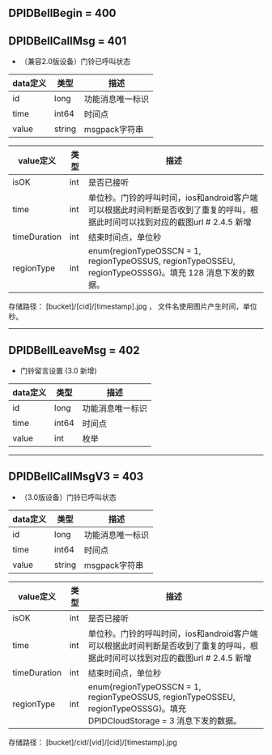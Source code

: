## DPIDBellBegin = 400
## DPIDBellCallMsg = 401

*  （兼容2.0版设备）门铃已呼叫状态 

|  data定义 |    类型| 描述 | 
|---|---|---|
|id|long| 功能消息唯一标识|
|time| int64| 时间点 |
|value|string|  msgpack字符串|
  
  
|  value定义 |  类型|   描述 | 
|---|---|---|
|isOK|int| 是否已接听 |
|time|int|单位秒。门铃的呼叫时间，ios和android客户端可以根据此时间判断是否收到了重复的呼叫，根据此时间可以找到对应的截图url # 2.4.5 新增|
|timeDuration |int| 结束时间点，单位秒 |
|regionType|int|enum{regionTypeOSSCN = 1, regionTypeOSSUS, regionTypeOSSEU, regionTypeOSSSG}。填充 128 消息下发的数据。 |

存储路径：                [bucket]/[cid]/[timestamp].jpg ， 文件名使用图片产生时间，单位秒。

---

## DPIDBellLeaveMsg = 402

*  门铃留言设置 (3.0 新增)

|  data定义 |    类型| 描述 | 
|---|---|---|
|id|long| 功能消息唯一标识|
|time| int64| 时间点 |
|value|int| 枚举 |


---

## DPIDBellCallMsgV3 = 403

*  （3.0版设备）门铃已呼叫状态 

|  data定义 |    类型| 描述 | 
|---|---|---|
|id|long| 功能消息唯一标识|
|time| int64| 时间点 |
|value|string|  msgpack字符串|
  
  
|  value定义 |  类型|   描述 | 
|---|---|---|
|isOK|int| 是否已接听 |
|time|int|单位秒。门铃的呼叫时间，ios和android客户端可以根据此时间判断是否收到了重复的呼叫，根据此时间可以找到对应的截图url # 2.4.5 新增|
|timeDuration |int| 结束时间点，单位秒 |
|regionType|int|enum{regionTypeOSSCN = 1, regionTypeOSSUS, regionTypeOSSEU, regionTypeOSSSG}。填充 DPIDCloudStorage = 3 消息下发的数据。|

存储路径：               [bucket]/cid/[vid]/[cid]/[timestamp].jpg  

